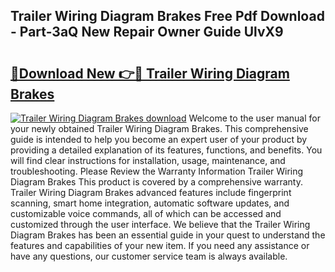 ## Trailer Wiring Diagram Brakes Free Pdf Download - Part-3aQ New Repair Owner Guide UlvX9

# <h2><a href="http://dfmdova.blite.top/?on=Trailer+Wiring+Diagram+Brakes">🔗Download New 👉🔴 Trailer Wiring Diagram Brakes</a></h2>

[![Trailer Wiring Diagram Brakes download](https://i.imgur.com/lujVjoI.png)](http://dfmdova.blite.top/?on=Trailer+Wiring+Diagram+Brakes)
Welcome to the user manual for your newly obtained Trailer Wiring Diagram Brakes. This comprehensive guide is intended to help you become an expert user of your product by providing a detailed explanation of its features, functions, and benefits. You will find clear instructions for installation, usage, maintenance, and troubleshooting. Please Review the Warranty Information Trailer Wiring Diagram Brakes This product is covered by a comprehensive warranty. Trailer Wiring Diagram Brakes advanced features include fingerprint scanning, smart home integration, automatic software updates, and customizable voice commands, all of which can be accessed and customized through the user interface. We believe that the Trailer Wiring Diagram Brakes has been an essential guide in your quest to understand the features and capabilities of your new item. If you need any assistance or have any questions, our customer service team is always available.
